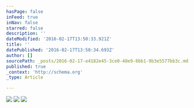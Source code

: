 ```yaml
---
hasPage: false
inFeed: true
inNav: false
starred: false
description: ''
dateModified: '2016-02-17T13:50:33.921Z'
title: ''
datePublished: '2016-02-17T13:50:34.693Z'
author: []
sourcePath: _posts/2016-02-17-e4182e45-3ce0-48e9-8bb1-9b3e5577bb3c.md
published: true
_context: 'http://schema.org'
_type: Article

---
```

![](https://the-grid-user-content.s3-us-west-2.amazonaws.com/e9811d22-1403-4cb7-a021-71c8748c9306.jpg)
![](https://the-grid-user-content.s3-us-west-2.amazonaws.com/2cbd96aa-37a5-49e6-a1b5-62add035a7cf.jpg)
![](https://the-grid-user-content.s3-us-west-2.amazonaws.com/4d2a34ac-d1e3-4ea3-acda-f11a932340ee.jpg)